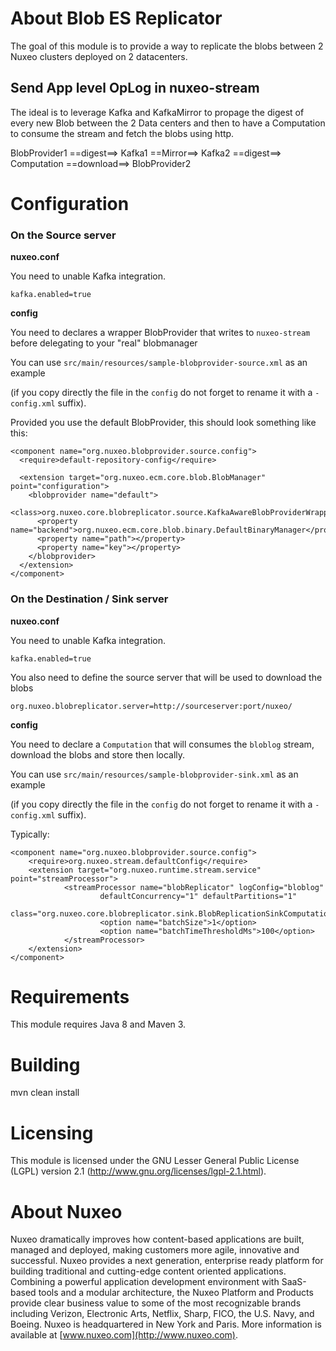 # About Blob ES Replicator

The goal of this module is to provide a way to replicate the blobs between 2 Nuxeo clusters deployed on 2 datacenters.

## Send App level OpLog in nuxeo-stream

The ideal is to leverage Kafka and KafkaMirror to propage the digest of every new Blob between the 2 Data centers and then to have a Computation to consume the stream and fetch the blobs using http.


   BlobProvider1 ==digest==> Kafka1 ==Mirror==> Kafka2 ==digest==> Computation ==download==> BlobProvider2 
 
# Configuration

### On the Source server

**nuxeo.conf**

You need to unable Kafka integration.

    kafka.enabled=true

**config**

You need to declares a wrapper BlobProvider that writes to `nuxeo-stream` before delegating to your "real" blobmanager

You can use `src/main/resources/sample-blobprovider-source.xml` as an example

(if you copy directly the file in the `config` do not forget to rename it with a  `-config.xml` suffix).

Provided you use the default BlobProvider, this should look something like this:

    <component name="org.nuxeo.blobprovider.source.config">
      <require>default-repository-config</require>

      <extension target="org.nuxeo.ecm.core.blob.BlobManager" point="configuration">
        <blobprovider name="default">
          <class>org.nuxeo.core.blobreplicator.source.KafkaAwareBlobProviderWrapper</class>
          <property name="backend">org.nuxeo.ecm.core.blob.binary.DefaultBinaryManager</property>
          <property name="path"></property>
          <property name="key"></property>
        </blobprovider>
      </extension>
    </component>


### On the Destination / Sink server


**nuxeo.conf**

You need to unable Kafka integration.

    kafka.enabled=true

You also need to define the source server that will be used to download the blobs

    org.nuxeo.blobreplicator.server=http://sourceserver:port/nuxeo/

**config**

You need to declare a `Computation` that will consumes the `bloblog` stream, download the blobs and store then locally.

You can use `src/main/resources/sample-blobprovider-sink.xml` as an example

(if you copy directly the file in the `config` do not forget to rename it with a  `-config.xml` suffix).

Typically:

    <component name="org.nuxeo.blobprovider.source.config">     
        <require>org.nuxeo.stream.defaultConfig</require>      
        <extension target="org.nuxeo.runtime.stream.service" point="streamProcessor">
                <streamProcessor name="blobReplicator" logConfig="bloblog"
                        defaultConcurrency="1" defaultPartitions="1"
                        class="org.nuxeo.core.blobreplicator.sink.BlobReplicationSinkComputation">
                        <option name="batchSize">1</option>
                        <option name="batchTimeThresholdMs">100</option>
                </streamProcessor>
        </extension>
    </component>

# Requirements

This module requires Java 8 and Maven 3.

# Building
 
   mvn clean install

# Licensing
 
This module is licensed under the GNU Lesser General Public License (LGPL) version 2.1 (http://www.gnu.org/licenses/lgpl-2.1.html).
 
# About Nuxeo
 
Nuxeo dramatically improves how content-based applications are built, managed and deployed, making customers more agile, innovative and successful. Nuxeo provides a next generation, enterprise ready platform for building traditional and cutting-edge content oriented applications. Combining a powerful application development environment with
SaaS-based tools and a modular architecture, the Nuxeo Platform and Products provide clear business value to some of the most recognizable brands including Verizon, Electronic Arts, Netflix, Sharp, FICO, the U.S. Navy, and Boeing. Nuxeo is headquartered in New York and Paris.
More information is available at [www.nuxeo.com](http://www.nuxeo.com).